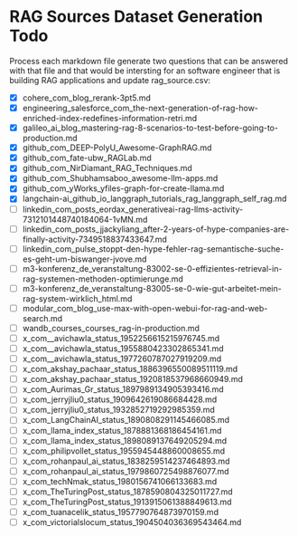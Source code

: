 # RAG Sources Dataset Generation Todo

Process each markdown file  generate two questions that can be answered with that file and that would be intersting for an software engineer that is building RAG applications and update rag_source.csv:

- [x] cohere_com_blog_rerank-3pt5.md
- [x] engineering_salesforce_com_the-next-generation-of-rag-how-enriched-index-redefines-information-retri.md
- [x] galileo_ai_blog_mastering-rag-8-scenarios-to-test-before-going-to-production.md
- [x] github_com_DEEP-PolyU_Awesome-GraphRAG.md
- [x] github_com_fate-ubw_RAGLab.md
- [x] github_com_NirDiamant_RAG_Techniques.md
- [x] github_com_Shubhamsaboo_awesome-llm-apps.md
- [x] github_com_yWorks_yfiles-graph-for-create-llama.md
- [x] langchain-ai_github_io_langgraph_tutorials_rag_langgraph_self_rag.md
- [ ] linkedin_com_posts_eordax_generativeai-rag-llms-activity-7312101448740184064-1vMN.md
- [ ] linkedin_com_posts_jjackyliang_after-2-years-of-hype-companies-are-finally-activity-7349518837433647.md
- [ ] linkedin_com_pulse_stoppt-den-hype-fehler-rag-semantische-suche-es-geht-um-biswanger-jvove.md
- [ ] m3-konferenz_de_veranstaltung-83002-se-0-effizientes-retrieval-in-rag-systemen-methoden-optimierunge.md
- [ ] m3-konferenz_de_veranstaltung-83005-se-0-wie-gut-arbeitet-mein-rag-system-wirklich_html.md
- [ ] modular_com_blog_use-max-with-open-webui-for-rag-and-web-search.md
- [ ] wandb_courses_courses_rag-in-production.md
- [ ] x_com__avichawla_status_1952256615215976745.md
- [ ] x_com__avichawla_status_1955880423302865341.md
- [ ] x_com__avichawla_status_1977260787027919209.md
- [ ] x_com_akshay_pachaar_status_1886396550089511119.md
- [ ] x_com_akshay_pachaar_status_1920818537968660949.md
- [ ] x_com_Aurimas_Gr_status_1897989134905393416.md
- [ ] x_com_jerryjliu0_status_1909642619086684428.md
- [ ] x_com_jerryjliu0_status_1932852719292985359.md
- [ ] x_com_LangChainAI_status_1890808291145466085.md
- [ ] x_com_llama_index_status_1878881368186454161.md
- [ ] x_com_llama_index_status_1898089137649205294.md
- [ ] x_com_philipvollet_status_1955945448860008655.md
- [ ] x_com_rohanpaul_ai_status_1838259514237464893.md
- [ ] x_com_rohanpaul_ai_status_1979860725498876077.md
- [ ] x_com_techNmak_status_1980156741066133683.md
- [ ] x_com_TheTuringPost_status_1878590804325011727.md
- [ ] x_com_TheTuringPost_status_1913915061388849613.md
- [ ] x_com_tuanacelik_status_1957790764873970159.md
- [ ] x_com_victorialslocum_status_1904504036369543464.md